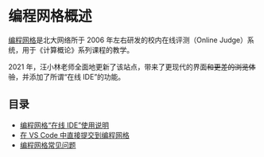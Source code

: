 # 编程网格概述

[编程网格](https://programming.pku.edu.cn)是北大网络所于 2006 年左右研发的校内在线评测（Online Judge）系统，用于《计算概论》系列课程的教学。

2021 年，汪小林老师全面地更新了该站点，带来了更现代的界面<del>和更差的浏览体验</del>，并添加了所谓“在线 IDE”的功能。

## 目录

- [编程网格“在线 IDE”使用说明](./ide)
- [在 VS Code 中直接提交到编程网格](./vscode)
- [编程网格常见问题](./faq)
